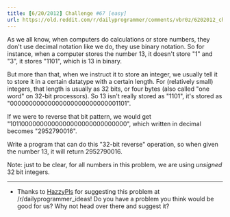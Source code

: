 ```yaml
---
title: [6/20/2012] Challenge #67 [easy]
url: https://old.reddit.com/r/dailyprogrammer/comments/vbr0z/6202012_challenge_67_easy/
---
```


As we all know, when computers do calculations or store numbers, they don't use decimal notation like we do, they use binary notation. So for instance, when a computer stores the number 13, it doesn't store "1" and "3", it stores "1101", which is 13 in binary.

But more than that, when we instruct it to store an integer, we usually tell it to store it in a certain datatype with a certain length. For (relatively small) integers, that length is usually as 32 bits, or four bytes (also called "one word" on 32-bit processors). So 13 isn't really stored as "1101", it's stored as "00000000000000000000000000001101".

If we were to reverse that bit pattern, we would get "10110000000000000000000000000000", which written in decimal becomes "2952790016".

Write a program that can do this "32-bit reverse" operation, so when given the number 13, it will return 2952790016. 

Note: just to be clear, for all numbers in this problem, we are using *unsigned* 32 bit integers.

***

* Thanks to [HazzyPls](http://www.reddit.com/user/HazzyPls) for suggesting this problem at /r/dailyprogrammer_ideas! Do you have a problem you think would be good for us? Why not head over there and suggest it?
